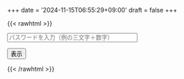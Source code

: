 +++
date = '2024-11-15T06:55:29+09:00'
draft = false
+++

{{< rawhtml >}}

<div id="protected-content">
<input type="password" id="passwordInput" placeholder="パスワードを入力（例の三文字＋数字）" style="width: 100%; max-width: 300px;">


  <button onclick="checkPassword()">表示</button>
  <p id="error" style="color:red; display:none;">パスワードが違います。</p>
</div>

<div id="secret-content" style="display: none;">
<p>あの〜〜フォロワーさんのポストを拝見して知ってしまったのですが、公式のイーベン画像のポストについたリプライに公式さんが’Ethan and Benji together can make the impossible possible.’って返信してくれているんですね。これはつまり「一人一人は単なる火でも二つ合わされば炎となり、炎となったガンバスターは無敵」理論が公式の見解としてもこの二人のあいだに生じていると理解していいのか？　二人なら不可能を可能にできるっていうのはそれくらいの文脈で使ってくれないと困る（勝手に困るオタク仕草をやめろ）のですが、全然ナチュラルにそういうことだと思うので、私はもうこの公式のことがわからなくなってきました。</p>

<p>だけどローグネイションで蒔いた種がこんな大きな穂となり収穫されていくとは感慨深いですね。「二人が一緒なら不可能も可能になる」っていうのは、オタクども（主語大）にしてみればずっとそう思ってきたことではあるんだけど、それを公式が言い出す日が来るとは思わないわけで……。なんだろうな。ベンジーはイーサンのことが大事だし大好きだけど、イーサンにとってもベンジーは人生に大きな変化と気づきをもたらした存在だったんだということを改めて感じさせられます。それってもちろん本編中で今までずっと語られてきたことではあるし、オタクの認知の歪みを差し引いても「知ってた」と断言しますけど、それをガチなテンションで語られる時が来るとはさすがに思っていなかったというか……。</p>

<p>問題の（問題視）シーンが具体的になんなのかはわかりませんが、何が起きて起こるにせよ、あのシーンの二人には二人の間だけの選択と了解があって、それは紛れもなく二人の友情が生み出すものなんだってわかるのが本当に泣けるし、イーサンはたくさんのものを手放して生きてきたけど、なくしてきたばかりじゃなかったよねっていうのをあの絵だけで全部説明していてもういやだ、この映画……。本当に8はなんの答え合わせに入ってるんですか？？</p>
</div>

<script src="/js/password.js"></script>

{{< /rawhtml >}}
